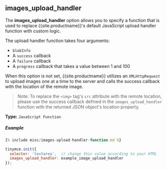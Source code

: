 ## images_upload_handler

The **images_upload_handler** option allows you to specify a function that is used to replace {{site.productname}}'s default JavaScript upload handler function with custom logic.

The upload handler function takes four arguments:

* `blobInfo`
* A `success` callback
* A `failure` callback
* A `progress` callback that takes a value between 1 and 100

When this option is not set, {{site.productname}} utilizes an `XMLHttpRequest` to upload images one at a time to the server and calls the success callback with the location of the remote image.

>Note: To replace the `<img>` tag's `src` attribute with the remote location, please use the success callback defined in the `images_upload_handler` function with the returned JSON object's location property.

**Type:** `JavaScript Function`

##### Example

```js
{% include misc/images-upload-handler-function.md %}

tinymce.init({
  selector: 'textarea',  // change this value according to your HTML
  images_upload_handler: example_image_upload_handler
});
```

